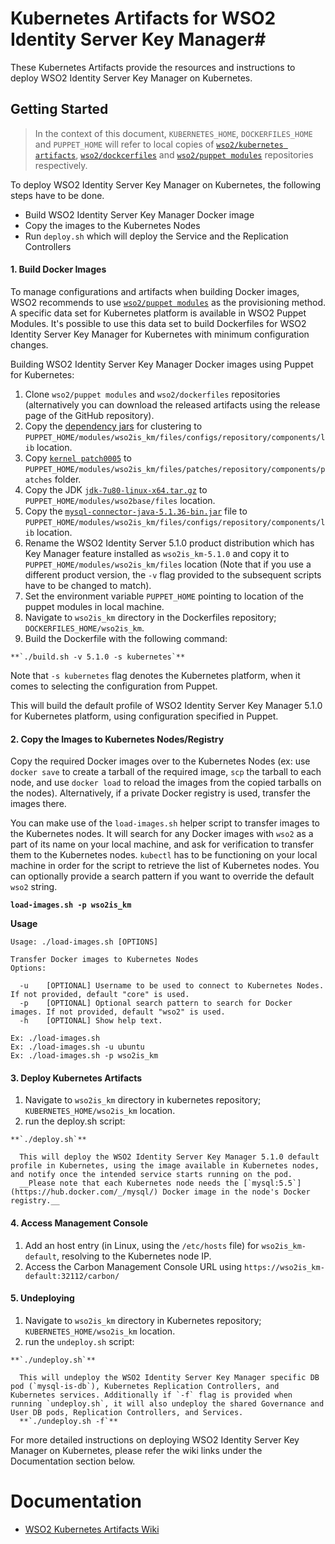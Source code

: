 # Kubernetes Artifacts for WSO2 Identity Server Key Manager#
These Kubernetes Artifacts provide the resources and instructions to deploy WSO2 Identity Server Key Manager on Kubernetes.

## Getting Started
>In the context of this document, `KUBERNETES_HOME`, `DOCKERFILES_HOME` and `PUPPET_HOME` will refer to local copies of [`wso2/kubernetes artifacts`](https://github.com/wso2/kubernetes-artifacts/), [`wso2/dockcerfiles`](https://github.com/wso2/Dockerfiles/) and [`wso2/puppet modules`](https://github.com/wso2/puppet-modules) repositories respectively.

To deploy WSO2 Identity Server Key Manager on Kubernetes, the following steps have to be done.
* Build WSO2 Identity Server Key Manager Docker image
* Copy the images to the Kubernetes Nodes
* Run `deploy.sh` which will deploy the Service and the Replication Controllers

#### 1. Build Docker Images

To manage configurations and artifacts when building Docker images, WSO2 recommends to use [`wso2/puppet modules`](https://github.com/wso2/puppet-modules) as the provisioning method. A specific data set for Kubernetes platform is available in WSO2 Puppet Modules. It's possible to use this data set to build Dockerfiles for WSO2 Identity Server Key Manager for Kubernetes with minimum configuration changes.

Building WSO2 Identity Server Key Manager Docker images using Puppet for Kubernetes:

  1. Clone `wso2/puppet modules` and `wso2/dockerfiles` repositories (alternatively you can download the released artifacts using the release page of the GitHub repository).
  2. Copy the [dependency jars](https://docs.wso2.com/display/KA100/Kubernetes+Membership+Scheme+for+WSO2+Carbon) for clustering to `PUPPET_HOME/modules/wso2is_km/files/configs/repository/components/lib` location.
  3. Copy  [`kernel patch0005`](http://product-dist.wso2.com/downloads/carbon/4.4.1/patch0005/WSO2-CARBON-PATCH-4.4.1-0005.zip) to `PUPPET_HOME/modules/wso2is_km/files/patches/repository/components/patches` folder.
  3. Copy the JDK [`jdk-7u80-linux-x64.tar.gz`](http://www.oracle.com/technetwork/java/javase/downloads/jdk7-downloads-1880260.html) to `PUPPET_HOME/modules/wso2base/files` location.
  4. Copy the [`mysql-connector-java-5.1.36-bin.jar`](http://mvnrepository.com/artifact/mysql/mysql-connector-java/5.1.36) file to `PUPPET_HOME/modules/wso2is_km/files/configs/repository/components/lib` location.
  5. Rename the WSO2 Identity Server 5.1.0 product distribution which has Key Manager feature installed as `wso2is_km-5.1.0` and copy it to `PUPPET_HOME/modules/wso2is_km/files` location (Note that if you use a different product version, the `-v` flag provided to the subsequent scripts have to be changed to match).
  6. Set the environment variable `PUPPET_HOME` pointing to location of the puppet modules in local machine.
  7. Navigate to `wso2is_km` directory in the Dockerfiles repository; `DOCKERFILES_HOME/wso2is_km`.
  8. Build the Dockerfile with the following command:

    **`./build.sh -v 5.1.0 -s kubernetes`**

  Note that `-s kubernetes` flag denotes the Kubernetes platform, when it comes to selecting the configuration from Puppet.

  This will build the default profile of WSO2 Identity Server Key Manager 5.1.0 for Kubernetes platform, using configuration specified in Puppet.

#### 2. Copy the Images to Kubernetes Nodes/Registry

Copy the required Docker images over to the Kubernetes Nodes (ex: use `docker save` to create a tarball of the required image, `scp` the tarball to each node, and use `docker load` to reload the images from the copied tarballs on the nodes). Alternatively, if a private Docker registry is used, transfer the images there.

You can make use of the `load-images.sh` helper script to transfer images to the Kubernetes nodes. It will search for any Docker images with `wso2` as a part of its name on your local machine, and ask for verification to transfer them to the Kubernetes nodes. `kubectl` has to be functioning on your local machine in order for the script to retrieve the list of Kubernetes nodes. You can optionally provide a search pattern if you want to override the default `wso2` string.

**`load-images.sh -p wso2is_km`**

**Usage**
```
Usage: ./load-images.sh [OPTIONS]

Transfer Docker images to Kubernetes Nodes
Options:

  -u	[OPTIONAL] Username to be used to connect to Kubernetes Nodes. If not provided, default "core" is used.
  -p	[OPTIONAL] Optional search pattern to search for Docker images. If not provided, default "wso2" is used.
  -h	[OPTIONAL] Show help text.

Ex: ./load-images.sh
Ex: ./load-images.sh -u ubuntu
Ex: ./load-images.sh -p wso2is_km
```

#### 3. Deploy Kubernetes Artifacts
  1. Navigate to `wso2is_km` directory in kubernetes repository; `KUBERNETES_HOME/wso2is_km` location.
  2. run the deploy.sh script:

    **`./deploy.sh`**

      This will deploy the WSO2 Identity Server Key Manager 5.1.0 default profile in Kubernetes, using the image available in Kubernetes nodes, and notify once the intended service starts running on the pod.
      __Please note that each Kubernetes node needs the [`mysql:5.5`](https://hub.docker.com/_/mysql/) Docker image in the node's Docker registry.__

#### 4. Access Management Console
  1. Add an host entry (in Linux, using the `/etc/hosts` file) for `wso2is_km-default`, resolving to the Kubernetes node IP.
  2. Access the Carbon Management Console URL using `https://wso2is_km-default:32112/carbon/`

#### 5. Undeploying
  1. Navigate to `wso2is_km` directory in Kubernetes repository; `KUBERNETES_HOME/wso2is_km` location.
  2. run the `undeploy.sh` script:

    **`./undeploy.sh`**

      This will undeploy the WSO2 Identity Server Key Manager specific DB pod (`mysql-is-db`), Kubernetes Replication Controllers, and Kubernetes services. Additionally if `-f` flag is provided when running `undeploy.sh`, it will also undeploy the shared Governance and User DB pods, Replication Controllers, and Services.
      **`./undeploy.sh -f`**

For more detailed instructions on deploying WSO2 Identity Server Key Manager on Kubernetes, please refer the wiki links under the Documentation section below.

# Documentation
* [WSO2 Kubernetes Artifacts Wiki](https://docs.wso2.com/display/KA100/WSO2+Kubernetes+Artifacts)
